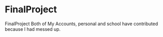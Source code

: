 # FinalProject
FinalProject
Both of My Accounts, personal and school have contributed because I had messed up. 
